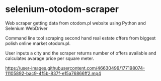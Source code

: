 # selenium-otodom-scraper

Web scraper getting data from otodom.pl website using Python and Selenium WebDriver 

Command line tool scraping second hand real estate offers from biggest polish online market otodom.pl.

User inputs a city and the scraper returns number of offers available and calculates avarage price per square meter.



https://user-images.githubusercontent.com/46630499/177198074-11105892-bac9-4f5b-837f-e15a76866ff2.mp4

